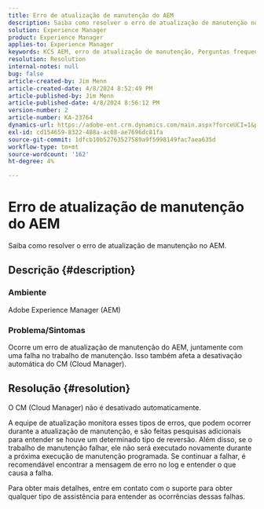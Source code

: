 ```yaml
---
title: Erro de atualização de manutenção do AEM
description: Saiba como resolver o erro de atualização de manutenção no AEM
solution: Experience Manager
product: Experience Manager
applies-to: Experience Manager
keywords: KCS AEM, erro de atualização de manutenção, Perguntas frequentes, Adobe Experience Manager
resolution: Resolution
internal-notes: null
bug: false
article-created-by: Jim Menn
article-created-date: 4/8/2024 8:52:49 PM
article-published-by: Jim Menn
article-published-date: 4/8/2024 8:56:12 PM
version-number: 2
article-number: KA-23764
dynamics-url: https://adobe-ent.crm.dynamics.com/main.aspx?forceUCI=1&pagetype=entityrecord&etn=knowledgearticle&id=c7541cf3-e9f5-ee11-a1fe-6045bd006268
exl-id: cd154659-8322-488a-ac08-ae7696dc81fa
source-git-commit: 1dfcb10b52763527589a9f5998149fac7aea635d
workflow-type: tm+mt
source-wordcount: '162'
ht-degree: 4%

---
```


# Erro de atualização de manutenção do AEM


Saiba como resolver o erro de atualização de manutenção no AEM.

## Descrição {#description}


### Ambiente

Adobe Experience Manager (AEM)

### Problema/Sintomas

Ocorre um erro de atualização de manutenção do AEM, juntamente com uma falha no trabalho de manutenção. Isso também afeta a desativação automática do CM (Cloud Manager).


## Resolução {#resolution}


O CM (Cloud Manager) não é desativado automaticamente.

A equipe de atualização monitora esses tipos de erros, que podem ocorrer durante a atualização de manutenção, e são feitas pesquisas adicionais para entender se houve um determinado tipo de reversão.
Além disso, se o trabalho de manutenção falhar, ele não será executado novamente durante a próxima execução de manutenção programada. Se continuar a falhar, é recomendável encontrar a mensagem de erro no log e entender o que causa a falha.

Para obter mais detalhes, entre em contato com o suporte para obter qualquer tipo de assistência para entender as ocorrências dessas falhas.
